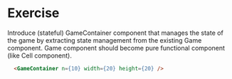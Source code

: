 Exercise
===

Introduce (stateful) GameContainer component that manages the state of the game by extracting state management from the existing Game component.
Game component should become pure functional component (like Cell component).

````html
  <GameContainer n={10} width={20} height={20} />
````
